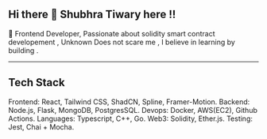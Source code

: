 ## Hi there 👋 Shubhra Tiwary here !!

🚀 Frontend Developer, Passionate about solidity smart contract developement , Unknown Does not scare me , I believe in learning by building .  

---

Tech Stack 
--
Frontend: React, Tailwind CSS, ShadCN, Spline, Framer-Motion.
Backend: Node.js, Flask, MongoDB, PostgresSQL.
Devops: Docker, AWS(EC2), Github Actions.
Languages: Typescript, C++, Go.
Web3: Solidity, Ether.js.
Testing: Jest, Chai + Mocha.

<!--
**shubhratiwary134/shubhratiwary134** is a ✨ _special_ ✨ repository because its `README.md` (this file) appears on your GitHub profile.

Here are some ideas to get you started:

- 🔭 I’m currently working on ...
- 🌱 I’m currently learning ...
- 👯 I’m looking to collaborate on ...
- 🤔 I’m looking for help with ...
- 💬 Ask me about ...
- 📫 How to reach me: ...
- 😄 Pronouns: ...
- ⚡ Fun fact: ...
-->
